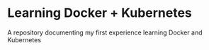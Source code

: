 # Learning Docker + Kubernetes

A repository documenting my first experience learning Docker and Kubernetes